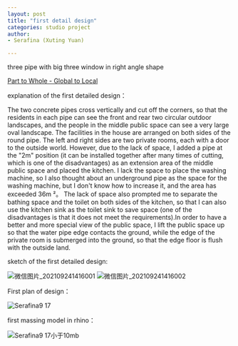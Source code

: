 ```yaml
---
layout: post
title: "first detail design"
categories: studio project
author:
- Serafina (Xuting Yuan)

---
```


three pipe with big three window in right angle shape

[Part to Whole - Global to Local](http://keanmgc.github.io/2021fall3yr-studio/)

explanation of the first detailed design：

The two concrete pipes cross vertically and cut off the corners, so that the residents in each pipe can see the front and rear two circular outdoor landscapes, and the people in the middle public space can see a very large oval landscape. The facilities in the house are arranged on both sides of the round pipe. The left and right sides are two private rooms, each with a door to the outside world. However, due to the lack of space, I added a pipe at the "2m" position (it can be installed together after many times of cutting, which is one of the disadvantages) as an extension area of the middle public space and placed the kitchen. I lack the space to place the washing machine, so I also thought about an underground pipe as the space for the washing machine, but I don't know how to increase it, and the area has exceeded 36m ²。 The lack of space also prompted me to separate the bathing space and the toilet on both sides of the kitchen, so that I can also use the kitchen sink as the toilet sink to save space (one of the disadvantages is that it does not meet the requirements).In order to have a better and more special view of the public space, I lift the public space up so that the water pipe edge contacts the ground, while the edge of the private room is submerged into the ground, so that the edge floor is flush with the outside land.




sketch of the first detailed design:

![微信图片_202109241416001](https://user-images.githubusercontent.com/90553458/134696388-5810703c-3411-4985-8fd5-27b44b2cc4fd.jpg)
![微信图片_202109241416002](https://user-images.githubusercontent.com/90553458/134696396-7f37ac27-4020-40da-b5f6-715b09c2c83f.jpg)


First plan of design：

![Serafina9 17](https://user-images.githubusercontent.com/90553458/133804966-af5baabf-8973-42ea-baeb-5a485b70af47.jpg)

first massing model in rhino：

![Serafina9 17小于10mb](https://user-images.githubusercontent.com/90553458/133805440-8b369f85-1e0a-45b1-8122-0634772fc674.jpg)

